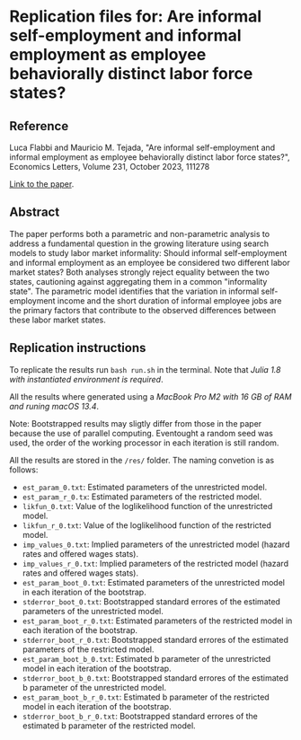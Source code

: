 # Replication files for: Are informal self-employment and informal employment as employee behaviorally distinct labor force states?

## Reference

Luca Flabbi and Mauricio M. Tejada, "Are informal self-employment and informal employment as employee behaviorally distinct labor force states?", Economics Letters, Volume 231, October 2023, 111278

[Link to the paper](https://doi.org/10.1016/j.econlet.2023.111278).

## Abstract

The paper performs both a parametric and non-parametric analysis to address a fundamental question in the growing literature using search models to study labor market informality: Should informal self-employment and informal employment as an employee be considered two different labor market
states? Both analyses strongly reject equality between the two states, cautioning against aggregating them in a common "informality state". The parametric model identifies that the variation in informal self-employment income and the short duration of informal employee jobs are the primary factors that contribute to the observed differences between these labor market states.

## Replication instructions

To replicate the results run `bash run.sh` in the terminal. Note that *Julia 1.8 with instantiated environment is required*.

All the results where generated using a *MacBook Pro M2 with 16 GB of RAM and runing macOS 13.4*.

Note: Bootstrapped results may sligtly differ from those in the paper because the use of parallel computing. Eventought a random seed was used, the order of the working processor in each iteration is still random. 

All the results are stored in the `/res/` folder. The naming convetion is as follows:

- `est_param_0.txt`: Estimated parameters of the unrestricted model.
- `est_param_r_0.tx`: Estimated parameters of the restricted model.
- `likfun_0.txt`: Value of the loglikelihood function of the unrestricted model.
- `likfun_r_0.txt`: Value of the loglikelihood function of the restricted model.
- `imp_values_0.txt`: Implied parameters of the unrestricted model (hazard rates and offered wages stats).
- `imp_values_r_0.txt`: Implied parameters of the restricted model (hazard rates and offered wages stats).
- `est_param_boot_0.txt`: Estimated parameters of the unrestricted model in each iteration of the bootstrap.
- `stderror_boot_0.txt`: Bootstrapped standard errores of the estimated parameters of the unrestricted model.
- `est_param_boot_r_0.txt`: Estimated parameters of the restricted model in each iteration of the bootstrap.
- `stderror_boot_r_0.txt`: Bootstrapped standard errores of the estimated parameters of the restricted model.
- `est_param_boot_b_0.txt`: Estimated b parameter of the unrestricted model in each iteration of the bootstrap.
- `stderror_boot_b_0.txt`: Bootstrapped standard errores of the estimated b parameter of the unrestricted model.
- `est_param_boot_b_r_0.txt`: Estimated b parameter of the restricted model in each iteration of the bootstrap.
- `stderror_boot_b_r_0.txt`: Bootstrapped standard errores of the estimated b parameter of the restricted model.